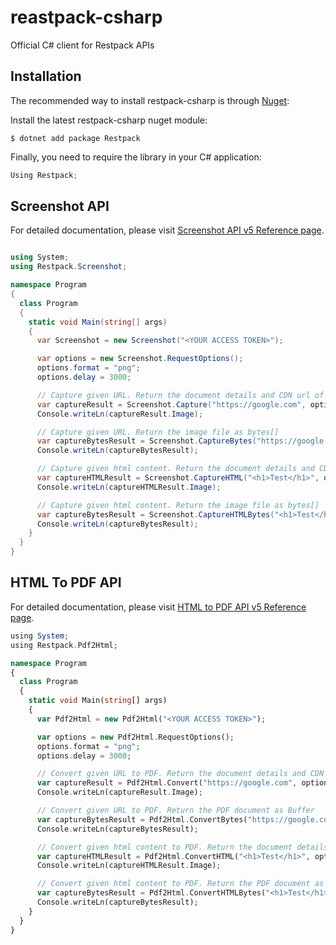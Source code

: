 # reastpack-csharp

Official C# client for Restpack APIs

## Installation

The recommended way to install restpack-csharp is through [Nuget](https://nuget.org):

Install the latest restpack-csharp nuget module:

```
$ dotnet add package Restpack
```

Finally, you need to require the library in your C# application:

```csharp
Using Restpack;
```

## Screenshot API

For detailed documentation, please visit [Screenshot API v5 Reference page](https://restpack.io/screenshot/docs).

```csharp

using System;
using Restpack.Screenshot;

namespace Program
{
  class Program
  {
    static void Main(string[] args)
    {
      var Screenshot = new Screenshot("<YOUR ACCESS TOKEN>");

      var options = new Screenshot.RequestOptions();
      options.format = "png";
      options.delay = 3000;

      // Capture given URL. Return the document details and CDN url of the Image
      var captureResult = Screenshot.Capture("https://google.com", options);
      Console.writeLn(captureResult.Image);

      // Capture given URL. Return the image file as bytes[]
      var captureBytesResult = Screenshot.CaptureBytes("https://google.com", options);
      Console.writeLn(captureBytesResult);

      // Capture given html content. Return the document details and CDN url of the Image
      var captureHTMLResult = Screenshot.CaptureHTML("<h1>Test</h1>", options);
      Console.writeLn(captureHTMLResult.Image);

      // Capture given html content. Return the image file as bytes[]
      var captureBytesResult = Screenshot.CaptureHTMLBytes("<h1>Test</h1>", options);
      Console.writeLn(captureBytesResult);
    }
  }
}

```

## HTML To PDF API

For detailed documentation, please visit [HTML to PDF API v5 Reference page](https://restpack.io/html2pdf/docs).

```php
using System;
using Restpack.Pdf2Html;

namespace Program
{
  class Program
  {
    static void Main(string[] args)
    {
      var Pdf2Html = new Pdf2Html("<YOUR ACCESS TOKEN>");

      var options = new Pdf2Html.RequestOptions();
      options.format = "png";
      options.delay = 3000;

      // Convert given URL to PDF. Return the document details and CDN url of PDF
      var captureResult = Pdf2Html.Convert("https://google.com", options);
      Console.writeLn(captureResult.Image);

      // Convert given URL to PDF. Return the PDF document as Buffer
      var captureBytesResult = Pdf2Html.ConvertBytes("https://google.com", options);
      Console.writeLn(captureBytesResult);

      // Convert given html content to PDF. Return the document details and CDN url of PDF
      var captureHTMLResult = Pdf2Html.ConvertHTML("<h1>Test</h1>", options);
      Console.writeLn(captureHTMLResult.Image);

      // Convert given html content to PDF. Return the PDF document as Buffer
      var captureBytesResult = Pdf2Html.ConvertHTMLBytes("<h1>Test</h1>", options);
      Console.writeLn(captureBytesResult);
    }
  }
}
```
